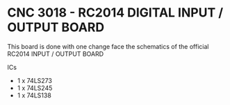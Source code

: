 # CNC 3018 - RC2014 DIGITAL INPUT / OUTPUT BOARD

This board is done with one change face the schematics of the official RC2014 INPUT / OUTPUT BOARD

ICs
- 1 x 74LS273
- 1 x 74LS245
- 1 x 74LS138
